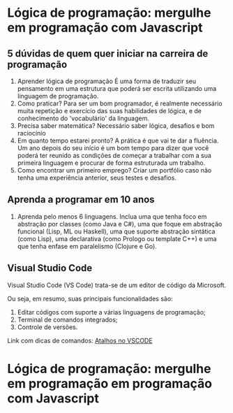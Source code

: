 # Lógica de programação: mergulhe em programação com Javascript 
## 5 dúvidas de quem quer iniciar na carreira de programação 

1. Aprender lógica de programação 
É uma forma de traduzir seu pensamento em uma estrutura que poderá ser escrita utilizando uma linguagem de programação. 
2. Como praticar? 
Para ser um bom programador, é realmente necessário muita repetição e exercício das suas habilidades de lógica, e de conhecimento do 'vocabulário' da linguagem.
3. Precisa saber matemática?
Necessário saber lógica, desafios e bom raciocínio 
4. Em quanto tempo estarei pronto? 
A prática é que vai te dar a fluência. Um ano depois do seu início é um bom tempo para dizer que você poderá ter reunido as condições de começar a trabalhar com a sua primeira linguagem e procurar de forma estruturada um trabalho.
5. Como encontrar um primeiro emprego? 
Criar um portfólio caso não tenha uma experiência anterior, seus testes e desafios. 


## Aprenda a programar em 10 anos 
1. Aprenda pelo menos 6 linguagens. Inclua uma que tenha foco em abstração por classes (como Java e C#), uma que foque em abstração funcional (Lisp, ML ou Haskell), uma que suporte abstração sintática (como Lisp), uma declarativa (como Prologo ou template C++) e uma que tenha enfase em paralelismo (Clojure e Go).

## Visual Studio Code 
Visual Studio Code (VS Code) trata-se de um editor de código da Microsoft. 

Ou seja, em resumo, suas principais funcionalidades são:

1. Editar códigos com suporte a várias linguagens de programação;
2. Terminal de comandos integrados;
3. Controle de versões.

Link com dicas de comandos: [Atalhos no VSCODE](https://www.alura.com.br/artigos/visualstudio-code-instalacao-teclas-de-atalho-plugins-e-integracoes)

# Lógica de programação: mergulhe em programação em programação com Javascript 
